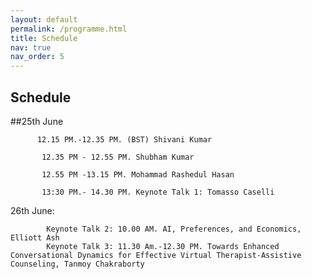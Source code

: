 ```yaml
---
layout: default
permalink: /programme.html
title: Schedule
nav: true
nav_order: 5
---
```



## Schedule

##25th June 
          
          12.15 PM.-12.35 PM. (BST) Shivani Kumar

           12.35 PM - 12.55 PM. Shubham Kumar
           
           12.55 PM -13.15 PM. Mohammad Rashedul Hasan

           13:30 PM.- 14.30 PM. Keynote Talk 1: Tomasso Caselli


26th June:  

            Keynote Talk 2: 10.00 AM. AI, Preferences, and Economics,  Elliott Ash  
            Keynote Talk 3: 11.30 Am.-12.30 PM. Towards Enhanced Conversational Dynamics for Effective Virtual Therapist-Assistive Counseling, Tanmoy Chakraborty 

           


<!-- [back](./) -->
